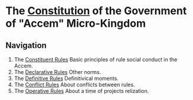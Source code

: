 # The [Constitution](https://en.wikipedia.org/wiki/Constitution) of the Government of "Accem" Micro-Kingdom
## Navigation
1. The [Constituent Rules](https://github.com/The-Government-of-Accem-Micro-Kingdom/The-Constitution/tree/main/Constituents)
  Basic principles of rule social conduct in the Accem.
2. The [Declarative Rules](https://github.com/The-Government-of-Accem-Micro-Kingdom/The-Constitution/tree/main/Declaratives)
  Other norms.
3. The [Definitive Rules](https://github.com/The-Government-of-Accem-Micro-Kingdom/The-Constitution/tree/main/Definitives)
  Definitivical moments.
4. The [Conflict Rules](https://github.com/The-Government-of-Accem-Micro-Kingdom/The-Constitution/tree/main/Conflicts)
  About conflicts between rules.
5. The [Operative Rules](https://github.com/The-Government-of-Accem-Micro-Kingdom/The-Constitution/tree/main/Operatives)
  About a time of projects relization.
